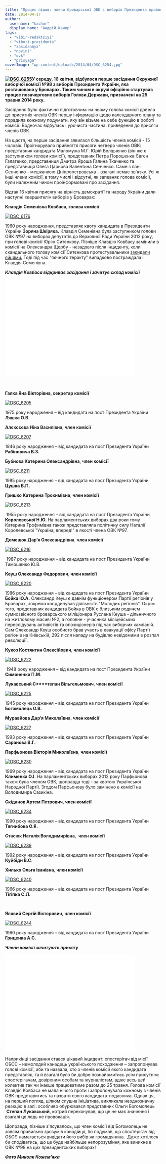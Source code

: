 ```yaml
---
title: "Процес пішов: члени броварської ОВК з виборів Президента прийняли присягу"
date: 2014-04-17
author: 
  username: "kachor"
  display_name: "Андрій Качор"
tags: 
  - "vibir-redaktsiyi"
  - "vibori-prezidenta"
  - "zasidannya"
  - "novini"
  - "ovk"
  - "prisyaga"
coverImage: "wp-content/uploads/2014/04/DSC_6254.jpg"
---
```


**[![DSC_6255](https://mpz.brovary.org/wp-content/uploads/2014/04/DSC_6255.jpg)](https://mpz.brovary.org/wp-content/uploads/2014/04/DSC_6255.jpg)У середу, 16 квітня, відбулося перше засідання Окружної виборчої комісії №98 з виборів Президента України, яка розташована у Броварах. Таким чином в окрузі офіційно стартував процес позачергових виборів Голови Держави, призначені на 25 травня 2014 року.**

Засідання було фактично підготовчим: на ньому голова комісії довела до присутніх членів ОВК першу інформацію щодо календарного плану та порадила кожному подумати, яку він візьме на себе функцію в роботі комісії. Водночас відбулась і урочиста частина: приведення до присяги членів ОВК.

На щастя, на перше засідання зявилася більшість членів комісії - 15 чоловік. Проігнорувало прийняття присяги четверо членів ОВК: представник кандидата Маломужа М.Г. Юрій Велідченко (він же є заступником голови комісії), представник Петра Порошенка Євген Галатенко, представниця Дмитра Яроша Галина Ткаченко та представниця Олега Царьова Валентина Сенченко. Саме з пані Сенченко - мешканкою Дніпропетровська - взагалі немає зв'язку. Усі ж інші члени комісії, в тому числі і відсутні, як запевняє голова комісії, були належним чином проінформовані про засідання.

Відтак 16 квітня присягу на вірність демократії та народу України дали наступні «вершителі» виборів у Броварах:

**Клавдія Семенівна Ковбаса, голова комісії**

[![DSC_6176](https://mpz.brovary.org/wp-content/uploads/2014/04/DSC_6176.jpg)](https://mpz.brovary.org/wp-content/uploads/2014/04/DSC_6176.jpg)

1960 року народження, представляє квоту кандидата в Президенти України **Зоряна Шкіряка.** Клавдія Семенівна була заступником голови ОВК №97 на виборах депутатів до Верховної Ради України 2012 року, при голові комісії Юрію Ситєнкову. Пізніше Клавдію Ковбасу замінили в комісії на Олександра Щербу - незадовго після інциденту, коли скандального голову комісії Ситєнкова протестувальники [закидали яйцями.](https://www.youtube.com/watch?v=b1QEO2Gd1t8) Тоді під час "яєчного теракту" випадково постраждала і Клавдія Семенівна.

_**Клавдія Ковбаса відкриває засідання і зачитує склад комісії**_

<iframe src="//www.youtube.com/embed/zR_iywkjDHs" height="315" width="420" allowfullscreen frameborder="0"></iframe>

 

**Галка Яна Вікторівна, секретар комісії**

[![DSC_6205](https://mpz.brovary.org/wp-content/uploads/2014/04/DSC_6205.jpg)](https://mpz.brovary.org/wp-content/uploads/2014/04/DSC_6205.jpg)

1975 року народження – від кандидата на пост Президента України **Ляшка О.В.**  

**Алєксєєва Ніна Василівна, член комісії**

[![DSC_6207](https://mpz.brovary.org/wp-content/uploads/2014/04/DSC_6207.jpg)](https://mpz.brovary.org/wp-content/uploads/2014/04/DSC_6207.jpg)

1946 року народження – від кандидата на пост Президента України **Рабіновича В.З.**  

**Бубнова Катерина Олександрівна**, **член комісії**

[![DSC_6211](https://mpz.brovary.org/wp-content/uploads/2014/04/DSC_6211.jpg)](https://mpz.brovary.org/wp-content/uploads/2014/04/DSC_6211.jpg)

1985 року народження – від кандидата на пост Президента України **Цушка В.П.**  

**Гришко Катерина Трохимівна**, **член комісії**

[![DSC_6213](https://mpz.brovary.org/wp-content/uploads/2014/04/DSC_6213.jpg)](https://mpz.brovary.org/wp-content/uploads/2014/04/DSC_6213.jpg)

 1955 року народження – від кандидата на пост Президента України **Королевської Н.Ю.** На парламентських виборах два роки тому Катерина Трофимівна також представляла політичну силу Наталії Королевської "Україна, вперед!" в якості члена ОВК №97.  

**Демешок Дар’я Олександрівна**, **член комісії**

[![DSC_6216](https://mpz.brovary.org/wp-content/uploads/2014/04/DSC_6216.jpg)](https://mpz.brovary.org/wp-content/uploads/2014/04/DSC_6216.jpg)

 1987 року народження – від кандидата на пост Президента України Тимошенко Ю.В.  

**Кеуш Олександр Федорович**, **член комісії**

[![DSC_6220](https://mpz.brovary.org/wp-content/uploads/2014/04/DSC_6220.jpg)](https://mpz.brovary.org/wp-content/uploads/2014/04/DSC_6220.jpg)

1986 року народження – від кандидата на пост Президента України **Бойка Ю.А.** Олександр Кеуш є давнім функціонером Партії регіонів у Броварах, зокрема координував діяльність "Молодих регіонів". Окрім того, представник кандидата Бойка в ОВК є близьким родичем сумнозвісного броварського міліціонера Руслана Кеуша - дільничного на житловому масиві №2, а головне - учасника міліцейських переслідувань активістів та опозиціонерів під час виборчих кампаній. Сам Олександр Кеуш особисто брав участь в евакуації офісу Партії регіонів на Київській, 292 після нападу на будівлю невідомими в розпал революції.  

**Кукоз Костянтин Олексійович**, **член комісії**

[![DSC_6222](https://mpz.brovary.org/wp-content/uploads/2014/04/DSC_6222.jpg)](https://mpz.brovary.org/wp-content/uploads/2014/04/DSC_6222.jpg)

 1948 року народження – від кандидата на пост Президента України **Симоненка П.М**.  

**Лукавський С****тепан Вільгельмович**, **член комісії**

[![DSC_6225](https://mpz.brovary.org/wp-content/uploads/2014/04/DSC_6225.jpg)](https://mpz.brovary.org/wp-content/uploads/2014/04/DSC_6225.jpg)

1945 року народження – від кандидата на пост Президента України **Богомолець О.В.**  

**Муравйова Дар’я Миколаївна**, **член комісії**

[![DSC_6227](https://mpz.brovary.org/wp-content/uploads/2014/04/DSC_6227.jpg)](https://mpz.brovary.org/wp-content/uploads/2014/04/DSC_6227.jpg)

1993 року народження – від кандидата на пост Президента України **Саранова В.Г.**  

**Парфьонова Вікторія Миколаївна**, **член комісії**

[![DSC_6230](https://mpz.brovary.org/wp-content/uploads/2014/04/DSC_6230.jpg)](https://mpz.brovary.org/wp-content/uploads/2014/04/DSC_6230.jpg)

1969 року народження – від кандидата на пост Президента України **Клименка О.І.** На парламентських виборах 2012 року Парфьонова також була членом ОВК, щоправда тоді - за квотою Української Народної Партії. Згодом Парфьонову було замінено в комісії на Володимира Сазикіна.  

**Скіданов Артем Петрович**, **член комісії**

[![DSC_6234](https://mpz.brovary.org/wp-content/uploads/2014/04/DSC_6234.jpg)](https://mpz.brovary.org/wp-content/uploads/2014/04/DSC_6234.jpg)

1990 року народження – від кандидата на пост Президента України **Тягнибока О.Я.**  

**Стасюк Наталія Володимирівна**,  **член комісії**

[![DSC_6239](https://mpz.brovary.org/wp-content/uploads/2014/04/DSC_6239.jpg)](https://mpz.brovary.org/wp-content/uploads/2014/04/DSC_6239.jpg)

1992 року народження – від кандидата на пост Президента України **Куйбіди В.С.**  

**Хилько Ольга Іванівна**, **член комісії**

[![DSC_6240](https://mpz.brovary.org/wp-content/uploads/2014/04/DSC_6240.jpg)](https://mpz.brovary.org/wp-content/uploads/2014/04/DSC_6240.jpg)

1966 року народження – від кандидата на пост Президента України **Тігіпка С.Л.**

 

**Яловий Сергій Вікторович**, **член комісії**

[![DSC_6244](https://mpz.brovary.org/wp-content/uploads/2014/04/DSC_6244.jpg)](https://mpz.brovary.org/wp-content/uploads/2014/04/DSC_6244.jpg)

1960 року народження – від кандидата на пост Президента України **Гриценка А.С.**  

_**Члени комісії зачитують присягу**_

<iframe src="//www.youtube.com/embed/9UP3m2kvAdw" height="315" width="420" allowfullscreen frameborder="0"></iframe>

Наприкінці засідання стався цікавий інцидент: спостерігач від місії ОБСЄ – немолодий канадець українського походження – запропонував голові комісії, аби та назвала, хто з членів комісії якого кандидата представляє, та й взагалі було би добре познайомитись усім присутнім: спостерігачам, довіреним особам та журналістам, адже весь цей колектив так чи інакше працюватиме разом до 25 травня. Голова комісії Клавдія Ковбаса не мала нічого проти і запропонувала кожному з членів ОВК представитись та назвати свого кандидата-подавника. Однак ця, на перший погляд, цілком слушна ініціатива, викликала неоднозначну реакцію в залі: особливо обурювався представник Ольги Богомолець  **Степан Лукавський,** котрий переконував, що це не має значення і взагалі це ледь не провокація.

Щоправда, пізніше з'ясувалось, що член комісії від Богомолець не зовсім правильно зрозумів канадійця, бо подумав, що спостерігач від ОБСЄ намагається вивідати його вибір як громадянина.  Дуже хотілося би сподіватись, що це буде найбільше непорозуміння, яке виникне в ОВК №98 на цих президентських виборах!

**_Фото Миколи Кожем'яка_**
